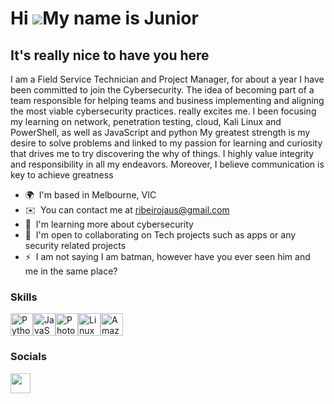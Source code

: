 Hi ![](https://user-images.githubusercontent.com/18350557/176309783-0785949b-9127-417c-8b55-ab5a4333674e.gif)My name is Junior
==============================================================================================================================

It's really nice to have you here
---------------------------------

I am a Field Service Technician and Project Manager, for about a year I have been committed to join the Cybersecurity. The idea of becoming part of a team responsible for helping teams and business implementing and aligning the most viable cybersecurity practices. really excites me. I been focusing my learning on network, penetration testing, cloud, Kali Linux and PowerShell, as well as JavaScript and python My greatest strength is my desire to solve problems and linked to my passion for learning and curiosity that drives me to try discovering the why of things. I highly value integrity and responsibility in all my endeavors. Moreover, I believe communication is key to achieve greatness

* 🌍  I'm based in Melbourne, VIC
* ✉️  You can contact me at [ribeirojaus@gmail.com](mailto:ribeirojaus@gmail.com)
* 🧠  I'm learning more about cybersecurity
* 🤝  I'm open to collaborating on Tech projects such as apps or any security related projects
* ⚡  I am not saying I am batman, however have you ever seen him and me in the same place?

### Skills


<p align="left">
<a href="https://www.python.org/" target="_blank" rel="noreferrer"><img src="https://raw.githubusercontent.com/danielcranney/readme-generator/main/public/icons/skills/python-colored.svg" width="36" height="36" alt="Python" /></a><a href="https://developer.mozilla.org/en-US/docs/Web/JavaScript" target="_blank" rel="noreferrer"><img src="https://raw.githubusercontent.com/danielcranney/readme-generator/main/public/icons/skills/javascript-colored.svg" width="36" height="36" alt="JavaScript" /></a><a href="https://www.adobe.com/uk/products/photoshop.html" target="_blank" rel="noreferrer"><img src="https://raw.githubusercontent.com/danielcranney/readme-generator/main/public/icons/skills/photoshop-colored.svg" width="36" height="36" alt="Photoshop" /></a><a href="https://www.linux.org" target="_blank" rel="noreferrer"><img src="https://raw.githubusercontent.com/danielcranney/readme-generator/main/public/icons/skills/linux-colored.svg" width="36" height="36" alt="Linux" /></a><a href="https://aws.amazon.com" target="_blank" rel="noreferrer"><img src="https://raw.githubusercontent.com/danielcranney/readme-generator/main/public/icons/skills/aws-colored.svg" width="36" height="36" alt="Amazon Web Services" /></a>
</p>


### Socials

<p align="left"> <a href="https://www.linkedin.com/in/celso-ribeiro-l-junior-067132247/" target="_blank" rel="noreferrer"> <picture> <source media="(prefers-color-scheme: dark)" srcset="https://raw.githubusercontent.com/danielcranney/readme-generator/main/public/icons/socials/linkedin-dark.svg" /> <source media="(prefers-color-scheme: light)" srcset="https://raw.githubusercontent.com/danielcranney/readme-generator/main/public/icons/socials/linkedin.svg" /> <img src="https://raw.githubusercontent.com/danielcranney/readme-generator/main/public/icons/socials/linkedin.svg" width="32" height="32" /> </picture> </a></p>

